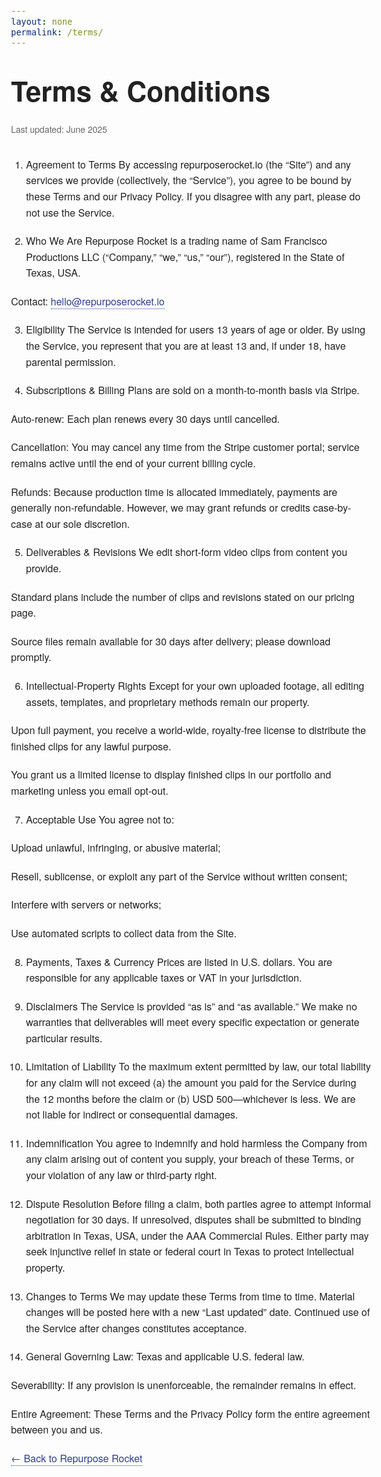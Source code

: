 ```yaml
---
layout: none
permalink: /terms/
---
```


<!-- Responsive re-wrap container — no max-width cap -->
<meta name="viewport" content="width=device-width, initial-scale=1">

<style>
  body {
    font-family: 'Helvetica Neue', Arial, sans-serif;
    font-size: 1rem;       /* ~16px fixed */
    line-height: 1.6;
    color: #222;

    /* remove any max-width cap */
    width: 100%;
    margin: 0 auto;
    padding: 2rem 1.5rem;
  }

  h1 {
    font-size: 2.75rem;    /* ~44px fixed */
    margin: 2rem 0 1rem;
  }

  .last-updated {
    font-size: 0.875rem;   /* ~14px */
    color: #666;
    margin-bottom: 2rem;
    display: block;
  }

  p, li {
    margin-bottom: 1.25rem;
  }

  ul, ol {
    padding-left: 1.5rem;
  }

  a {
    color: #303F91;
    text-decoration: none;
    border-bottom: 1px dotted currentColor;
    transition: border-color 0.2s;
  }

  a:hover {
    border-color: transparent;
  }
</style>



# Terms & Conditions

<span class="last-updated">Last updated: June 2025</span>

1. Agreement to Terms
By accessing repurposerocket.io (the “Site”) and any services we provide (collectively, the “Service”), you agree to be bound by these Terms and our Privacy Policy. If you disagree with any part, please do not use the Service.

2. Who We Are
Repurpose Rocket is a trading name of Sam Francisco Productions LLC (“Company,” “we,” “us,” “our”), registered in the State of Texas, USA.

<p>Contact: <a href="mailto:hello@repurposerocket.io">hello@repurposerocket.io</a></p>


3. Eligibility
The Service is intended for users 13 years of age or older. By using the Service, you represent that you are at least 13 and, if under 18, have parental permission.

4. Subscriptions & Billing
Plans are sold on a month-to-month basis via Stripe.

Auto-renew: Each plan renews every 30 days until cancelled.

Cancellation: You may cancel any time from the Stripe customer portal; service remains active until the end of your current billing cycle.

Refunds: Because production time is allocated immediately, payments are generally non-refundable. However, we may grant refunds or credits case-by-case at our sole discretion.

5. Deliverables & Revisions
We edit short-form video clips from content you provide.

Standard plans include the number of clips and revisions stated on our pricing page.

Source files remain available for 30 days after delivery; please download promptly.

6. Intellectual-Property Rights
Except for your own uploaded footage, all editing assets, templates, and proprietary methods remain our property.

Upon full payment, you receive a world-wide, royalty-free license to distribute the finished clips for any lawful purpose.

You grant us a limited license to display finished clips in our portfolio and marketing unless you email opt-out.

7. Acceptable Use
You agree not to:

Upload unlawful, infringing, or abusive material;

Resell, sublicense, or exploit any part of the Service without written consent;

Interfere with servers or networks;

Use automated scripts to collect data from the Site.

8. Payments, Taxes & Currency
Prices are listed in U.S. dollars. You are responsible for any applicable taxes or VAT in your jurisdiction.

9. Disclaimers
The Service is provided “as is” and “as available.” We make no warranties that deliverables will meet every specific expectation or generate particular results.

10. Limitation of Liability
To the maximum extent permitted by law, our total liability for any claim will not exceed (a) the amount you paid for the Service during the 12 months before the claim or (b) USD 500—whichever is less. We are not liable for indirect or consequential damages.

11. Indemnification
You agree to indemnify and hold harmless the Company from any claim arising out of content you supply, your breach of these Terms, or your violation of any law or third-party right.

12. Dispute Resolution
Before filing a claim, both parties agree to attempt informal negotiation for 30 days. If unresolved, disputes shall be submitted to binding arbitration in Texas, USA, under the AAA Commercial Rules. Either party may seek injunctive relief in state or federal court in Texas to protect intellectual property.

13. Changes to Terms
We may update these Terms from time to time. Material changes will be posted here with a new “Last updated” date. Continued use of the Service after changes constitutes acceptance.

14. General
Governing Law: Texas and applicable U.S. federal law.

Severability: If any provision is unenforceable, the remainder remains in effect.

Entire Agreement: These Terms and the Privacy Policy form the entire agreement between you and us.

<p><a href="https://repurposerocket.io/">← Back to Repurpose Rocket</a></p>
